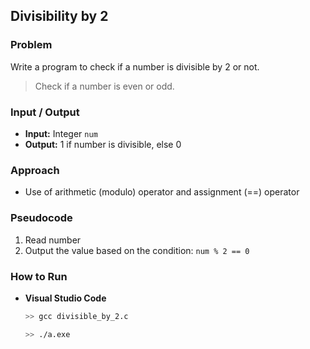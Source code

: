 ## Divisibility by 2

### Problem
Write a program to check if a number is divisible by 2 or not.

> Check if a number is even or odd.

### Input / Output
- **Input:** Integer `num`
- **Output:** 1 if number is divisible, else 0

### Approach
- Use of arithmetic (modulo) operator and assignment (==) operator

### Pseudocode
1. Read number
2. Output the value based on the condition: `num % 2 == 0`

### How to Run
- **Visual Studio Code** 
  ```bash
  >> gcc divisible_by_2.c
  
  >> ./a.exe
